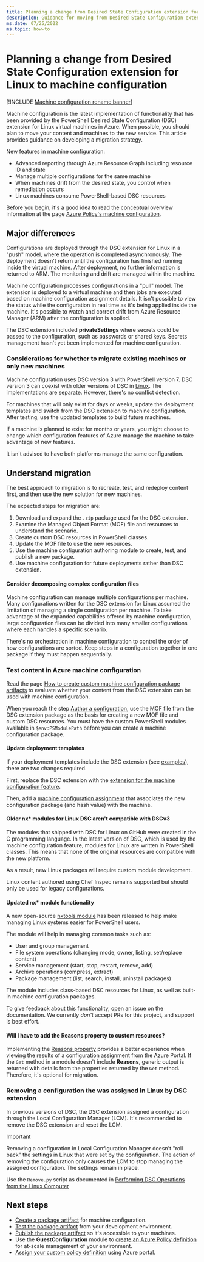 ```yaml
---
title: Planning a change from Desired State Configuration extension for Linux to machine configuration
description: Guidance for moving from Desired State Configuration extension to the machine configuration feature of Azure Policy.
ms.date: 07/25/2022
ms.topic: how-to
---
```

# Planning a change from Desired State Configuration extension for Linux to machine configuration

[!INCLUDE [Machine configuration rename banner](../includes/banner.md)]

Machine configuration is the latest implementation of functionality that has been provided by the
PowerShell Desired State Configuration (DSC) extension for Linux virtual machines in Azure. When
possible, you should plan to move your content and machines to the new service. This article
provides guidance on developing a migration strategy.

New features in machine configuration:

- Advanced reporting through Azure Resource Graph including resource ID and state
- Manage multiple configurations for the same machine
- When machines drift from the desired state, you control when remediation occurs
- Linux machines consume PowerShell-based DSC resources

Before you begin, it's a good idea to read the conceptual overview information at the page
[Azure Policy's machine configuration][01].

## Major differences

Configurations are deployed through the DSC extension for Linux in a "push" model, where the
operation is completed asynchronously. The deployment doesn't return until the configuration has
finished running inside the virtual machine. After deployment, no further information is returned
to ARM. The monitoring and drift are managed within the machine.

Machine configuration processes configurations in a "pull" model. The extension is deployed to a
virtual machine and then jobs are executed based on machine configuration assignment details. It
isn't possible to view the status while the configuration in real time as it's being applied inside
the machine. It's possible to watch and correct drift from Azure Resource Manager (ARM) after the
configuration is applied.

The DSC extension included **privateSettings** where secrets could be passed to the configuration,
such as passwords or shared keys. Secrets management hasn't yet been implemented for machine
configuration.

### Considerations for whether to migrate existing machines or only new machines

Machine configuration uses DSC version 3 with PowerShell version 7. DSC version 3 can coexist with
older versions of DSC in [Linux][02]. The implementations are separate. However, there's no
conflict detection.

For machines that will only exist for days or weeks, update the deployment templates and switch
from the DSC extension to machine configuration. After testing, use the updated templates to build
future machines.

If a machine is planned to exist for months or years, you might choose to change which
configuration features of Azure manage the machine to take advantage of new features.

It isn't advised to have both platforms manage the same configuration.

## Understand migration

The best approach to migration is to recreate, test, and redeploy content first, and then use the
new solution for new machines.

The expected steps for migration are:

1. Download and expand the `.zip` package used for the DSC extension.
1. Examine the Managed Object Format (MOF) file and resources to understand the scenario.
1. Create custom DSC resources in PowerShell classes.
1. Update the MOF file to use the new resources.
1. Use the machine configuration authoring module to create, test, and publish a new package.
1. Use machine configuration for future deployments rather than DSC extension.

#### Consider decomposing complex configuration files

Machine configuration can manage multiple configurations per machine. Many configurations written
for the DSC extension for Linux assumed the limitation of managing a single configuration per
machine. To take advantage of the expanded capabilities offered by machine configuration, large
configuration files can be divided into many smaller configurations where each handles a specific
scenario.

There's no orchestration in machine configuration to control the order of how configurations are
sorted. Keep steps in a configuration together in one package if they must happen sequentially.

### Test content in Azure machine configuration

Read the page [How to create custom machine configuration package artifacts][03] to evaluate
whether your content from the DSC extension can be used with machine configuration.

When you reach the step [Author a configuration][04], use the MOF file from the DSC extension
package as the basis for creating a new MOF file and custom DSC resources. You must have the custom
PowerShell modules available in `$env:PSModulePath` before you can create a machine configuration
package.

#### Update deployment templates

If your deployment templates include the DSC extension (see [examples][05]), there are two changes
required.

First, replace the DSC extension with the [extension for the machine configuration feature][01].

Then, add a [machine configuration assignment][06] that associates the new configuration package
(and hash value) with the machine.

#### Older nx\* modules for Linux DSC aren't compatible with DSCv3

The modules that shipped with DSC for Linux on GitHub were created in the C programming language.
In the latest version of DSC, which is used by the machine configuration feature, modules for Linux
are written in PowerShell classes. This means that none of the original resources are compatible
with the new platform.

As a result, new Linux packages will require custom module development.

Linux content authored using Chef Inspec remains supported but should only be used for legacy
configurations.

#### Updated nx\* module functionality

A new open-source [nxtools module][07] has been released to help make managing Linux systems easier
for PowerShell users.

The module will help in managing common tasks such as:

-	User and group management
-	File system operations (changing mode, owner, listing, set/replace content)
-	Service management (start, stop, restart, remove, add)
- Archive operations (compress, extract)
-	Package management (list, search, install, uninstall packages)

The module includes class-based DSC resources for Linux, as well as built-in machine configuration
packages.

To give feedback about this functionality, open an issue on the documentation. We currently _don't_
accept PRs for this project, and support is best effort.

#### Will I have to add the Reasons property to custom resources?

Implementing the [Reasons property][08] provides a better experience when viewing the results of
a configuration assignment from the Azure Portal. If the `Get` method in a module doesn't include
**Reasons**, generic output is returned with details from the properties returned by the `Get`
method. Therefore, it's optional for migration.

### Removing a configuration the was assigned in Linux by DSC extension

In previous versions of DSC, the DSC extension assigned a configuration through the Local
Configuration Manager (LCM). It's recommended to remove the DSC extension and reset the LCM.

> [!IMPORTANT]
> Removing a configuration in Local Configuration Manager doesn't "roll back" the settings in Linux
> that were set by the configuration. The action of removing the configuration only causes the LCM
> to stop managing the assigned configuration. The settings remain in place.

Use the `Remove.py` script as documented in
[Performing DSC Operations from the Linux Computer][09]

## Next steps

- [Create a package artifact][03] for machine configuration.
- [Test the package artifact][10] from your development environment.
- [Publish the package artifact][11] so it's accessible to your machines.
- Use the **GuestConfiguration** module to [create an Azure Policy definition][12] for at-scale
  management of your environment.
- [Assign your custom policy definition][13] using Azure portal.

<!-- Reference link definitions -->
[01]: ./overview.md
[02]: /powershell/dsc/getting-started/lnxgettingstarted
[03]: ./machine-configuration-create.md
[04]: ./machine-configuration-create.md#author-a-configuration
[05]: ../../virtual-machines/extensions/dsc-template.md
[06]: ./machine-configuration-assignments.md
[07]: https://github.com/azure/nxtools#getting-started
[08]: ./machine-configuration-custom.md#special-requirements-for-get
[09]: https://github.com/Microsoft/PowerShell-DSC-for-Linux#performing-dsc-operations-from-the-linux-computer
[10]: ./machine-configuration-create-test.md
[11]: ./machine-configuration-create-publish.md
[12]: ./machine-configuration-create-definition.md
[13]: ../policy/assign-policy-portal.md
